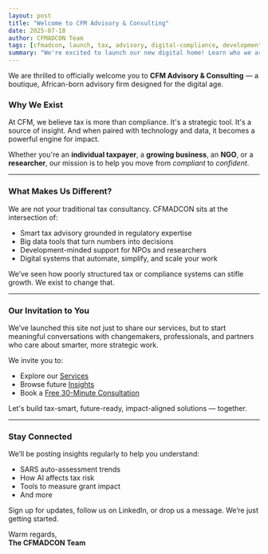 ```yaml
---
layout: post
title: "Welcome to CFM Advisory & Consulting"
date: 2025-07-18
author: CFMADCON Team
tags: [cfmadcon, launch, tax, advisory, digital-compliance, development, africa]
summary: "We're excited to launch our new digital home! Learn who we are, what we stand for, and how we can help you thrive in a data-driven world."
---
```


We are thrilled to officially welcome you to **CFM Advisory & Consulting** — a boutique, African-born advisory firm designed for the digital age.

### Why We Exist

At CFM, we believe tax is more than compliance. It's a strategic tool. It's a source of insight. And when paired with technology and data, it becomes a powerful engine for impact.

Whether you're an **individual taxpayer**, a **growing business**, an **NGO**, or a **researcher**, our mission is to help you move from *compliant* to *confident*.

---

### What Makes Us Different?

We are not your traditional tax consultancy. CFMADCON sits at the intersection of:

- Smart tax advisory grounded in regulatory expertise  
- Big data tools that turn numbers into decisions  
- Development-minded support for NPOs and researchers  
- Digital systems that automate, simplify, and scale your work

We’ve seen how poorly structured tax or compliance systems can stifle growth. We exist to change that.

---

### Our Invitation to You

We’ve launched this site not just to share our services, but to start meaningful conversations with changemakers, professionals, and partners who care about smarter, more strategic work.

We invite you to:

- Explore our [Services](/services)
- Browse future [Insights](/insights)
- Book a [Free 30-Minute Consultation](/contact)

Let's build tax-smart, future-ready, impact-aligned solutions — together.

---

### Stay Connected

We’ll be posting insights regularly to help you understand:
- SARS auto-assessment trends
- How AI affects tax risk
- Tools to measure grant impact
- And more

Sign up for updates, follow us on LinkedIn, or drop us a message. We’re just getting started.

Warm regards,  
**The CFMADCON Team**
